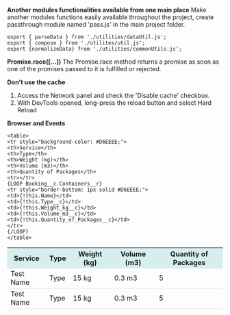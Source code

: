 **Another modules functionalities available from one main place**
Make another modules functions easily available throughout the project, create passthrough module named 'pass.js' in the main project folder.
``` 
export { parseData } from './utilities/dataUtil.js';
export { compose } from './utilites/util.js';
export {normalizeData} from './utilities/commonUtils.js';
```

**Promise.race(\[...\])**
The Promise.race method returns a promise as soon as one of the promises passed to it is fulfilled or rejected.

**Don't use the cache**
1. Access the Network panel and check the 'Disable cache' checkbox.
2. With DevTools opened, long-press the reload button and select Hard Reload


**Browser and Events**

```
<table>
<tr style="background-color: #D6EEEE;">
<th>Service</th>
<th>Type</th>
<th>Weight (kg)</th>
<th>Volume (m3)</th>
<th>Quantity of Packages</th>
<tr></tr>
{LOOP Booking__c.Containers__r}
<tr style="border-bottom: 1px solid #D6EEEE;">
<td>{!this.Name}</td>
<td>{!this.Type__c}</td>
<td>{!this.Weight_kg__c}</td>
<td>{!this.Volume_m3__c}</td>
<td>{!this.Quantity_of_Packages__c}</td>
</tr>
{/LOOP}
</table>
```


<table>  
<tr style="background-color: #D6EEEE; padding: 5px 10px;">  
<th>Service</th>  
<th>Type</th>  
<th>Weight (kg)</th>  
<th>Volume (m3)</th>  
<th>Quantity of Packages</th>  
</tr> 
<tr style="border-bottom: 1px solid #D6EEEE; padding: 5px 10px;">  
<td>Test Name</td>  
<td>Type</td>  
<td>15 kg</td>  
<td>0.3 m3</td>  
<td>5</td>  
</tr>
<tr style="border-bottom: 1px solid #D6EEEE; padding: 5px 10px;">  
<td>Test Name</td>  
<td>Type</td>  
<td>15 kg</td>  
<td>0.3 m3</td>  
<td>5</td>  
</tr>
</table>

